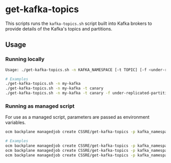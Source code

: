 # get-kafka-topics

This scripts runs the `kafka-topics.sh` script built into Kafka brokers to provide details of the Kafka's topics and partitions.

## Usage

### Running locally

```bash
Usage: ./get-kafka-topics.sh -n KAFKA_NAMESPACE [-t TOPIC] [-f <under-replicated-partitions|under-min-isr-partitions|unavailable-partitions>]

# Examples
./get-kafka-topics.sh -n my-kafka
./get-kafka-topics.sh -n my-kafka -t canary
./get-kafka-topics.sh -n my-kafka -t canary -f under-replicated-partitions
```

### Running as managed script

For use as a managed script, parameters are passed as environment variables.

```bash
ocm backplane managedjob create CSSRE/get-kafka-topics -p kafka_namespace=<KAFKA_NAMESPACE> [topic=TOPIC] [filter=<under-replicated-partitions|under-min-isr-partitions|unavailable-partitions>]

# Examples
ocm backplane managedjob create CSSRE/get-kafka-topics -p kafka_namespace=my-kafka
ocm backplane managedjob create CSSRE/get-kafka-topics -p kafka_namespace=my-kafka topic=canary
ocm backplane managedjob create CSSRE/get-kafka-topics -p kafka_namespace=my-kafka topic=canary filter=unavailable-partitions
```



